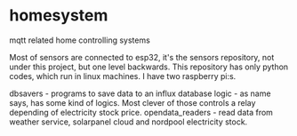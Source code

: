 # homesystem
mqtt related home controlling systems

Most of sensors are connected to esp32, it's the sensors repository, not under this project, but one level backwards.
This repository has only python codes, which run in linux machines. I have two raspberry pi:s.

dbsavers - programs to save data to an influx database
logic - as name says, has some kind of logics. Most clever of those controls a relay depending of
 electricity stock price.
opendata_readers - read data from weather service, solarpanel cloud and nordpool electricity stock. 

